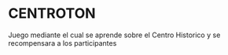 # CENTROTON
Juego mediante el cual se aprende sobre el Centro Historico y  se recompensara a los participantes
